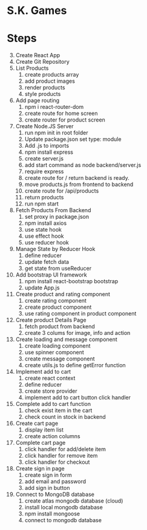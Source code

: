 # S.K. Games

# Steps

3. Create React App
4. Create Git Repository
5. List Products
   1. create products array
   2. add product images
   3. render products
   4. style products
6. Add page routing
   1. npm i react-router-dom
   2. create route for home screen
   3. create router for product screen
7. Create Node.JS Server
   1. run npm init in root folder
   2. Update package.json set type: module
   3. Add .js to imports
   4. npm install express
   5. create server.js
   6. add start command as node backend/server.js
   7. require express
   8. create route for / return backend is ready.
   9. move products.js from frontend to backend
   10. create route for /api/products
   11. return products
   12. run npm start
8. Fetch Products From Backend
   1. set proxy in package.json
   2. npm install axios
   3. use state hook
   4. use effect hook
   5. use reducer hook
9. Manage State by Reducer Hook
   1. define reducer
   2. update fetch data
   3. get state from useReducer
10. Add bootstrap UI framework
    1. npm install react-bootstrap bootstrap
    2. update App.js
11. Create product and rating component
    1. create rating component
    2. create product component
    3. use rating component in product component
12. Create product Details Page
    1. fetch product from backend
    2. create 3 colums for image, info and action
13. Create loading and message component
    1. create loading component
    2. use spinner component
    3. create message component
    4. create utils.js to define getError function
14. Implement add to cart
    1. create react context
    2. define reducer
    3. create store provider
    4. implement add to cart button click handler
15. Complete add to cart function
    1. check exist item in the cart
    2. check count in stock in backend
16. Create cart page
    1. display item list
    2. create action columns
17. Complete cart page
    1. click handler for add/delete item
    2. click handler for remove item
    3. click handler for checkout
18. Create sign in page
    1. create sign in form
    2. add email and password
    3. add sign in button
19. Connect to MongoDB database
    1. create atlas mongodb database (cloud)
    2. install local mongodb database
    3. npm install mongoose
    4. connect to mongodb database
